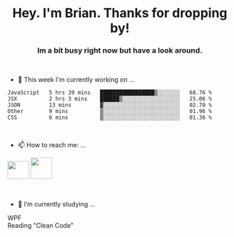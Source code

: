 <H1 align="center">Hey. I'm Brian. Thanks for dropping by!</H1>
<H3 align="center">Im a bit busy right now but have a look around.</H3>
<br/>

- 🔭 This week I'm currently working on ...
<!--START_SECTION:waka-->
```text
JavaScript   5 hrs 39 mins   █████████████████▒░░░░░░░   68.76 % 
JSX          2 hrs 3 mins    ██████▒░░░░░░░░░░░░░░░░░░   25.06 % 
JSON         13 mins         ▓░░░░░░░░░░░░░░░░░░░░░░░░   02.70 % 
Other        9 mins          ▒░░░░░░░░░░░░░░░░░░░░░░░░   01.96 % 
CSS          6 mins          ▒░░░░░░░░░░░░░░░░░░░░░░░░   01.36 % 
```
<!--END_SECTION:waka-->
<br/>

- 📫 How to reach me: ...
<p>
  <a href="https://www.linkedin.com/in/brian-appleton/"><img width="48" height="40" src="https://github.com/appleton6509/appleton6509/blob/main/linkedin.png?raw=true"></a>
    <a href="https://github.com/appleton6509"><img width="48" height="48" src="https://github.com/appleton6509/appleton6509/blob/main/github.png?raw=true"></a>
</p>
<br/>

- 🌱 I’m currently studying ...
<p>
WPF<br/> 
Reading "Clean Code"<br/>
</p>


<!--
**appleton6509/appleton6509** is a ✨ _special_ ✨ repository because its `README.md` (this file) appears on your GitHub profile.

